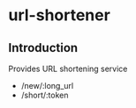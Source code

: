 # url-shortener

## Introduction
Provides URL shortening service
  * /new/:long_url
  * /short/:token
